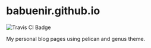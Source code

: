 # babuenir.github.io

![Travis CI Badge](https://travis-ci.org/babuenir/blog.svg?branch=master)

My personal blog pages using pelican and genus theme.
